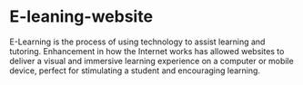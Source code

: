 # E-leaning-website
E-Learning is the process of using technology to assist learning and tutoring. Enhancement in how the Internet works has allowed websites to deliver a visual and immersive learning experience on a computer or mobile device, perfect for stimulating a student and encouraging learning.

